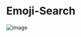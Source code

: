 # Emoji-Search

![image](https://user-images.githubusercontent.com/58138946/218318530-248fc539-8c5c-417b-9161-3c837522c88c.png)
